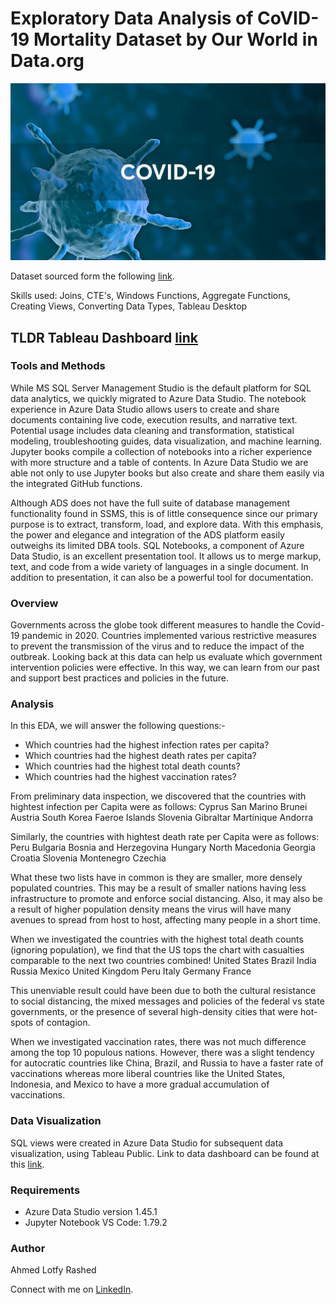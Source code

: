 # Exploratory Data Analysis of CoVID-19 Mortality Dataset by Our World in Data.org

![](figs/covid19.png)

Dataset sourced form the following [link](https://ourworldindata.org/covid-deaths).

Skills used: Joins, CTE's, Windows Functions, Aggregate Functions, Creating Views, Converting Data Types, Tableau Desktop

## TLDR Tableau Dashboard [link](https://public.tableau.com/app/profile/ahmed.rashed1337/viz/COVIDRetrospectiveEDA/COVIDRetrospectiveDashboard)

### Tools and Methods

While MS SQL Server Management Studio is the default platform for SQL data analytics, we quickly migrated to Azure Data Studio. The notebook experience in Azure Data Studio allows users to create and share documents containing live code, execution results, and narrative text. Potential usage includes data cleaning and transformation, statistical modeling, troubleshooting guides, data visualization, and machine learning. Jupyter books compile a collection of notebooks into a richer experience with more structure and a table of contents.  In Azure Data Studio we are able not only to use Jupyter books but also create and share them easily via the integrated GitHub functions.

Although ADS does not have the full suite of database management functionality found in SSMS, this is of little consequence since our primary purpose is to extract, transform, load, and explore data. With this emphasis, the power and elegance and integration of the ADS platform easily outweighs its limited DBA tools. SQL Notebooks, a component of Azure Data Studio, is an excellent presentation tool. It allows us to merge markup, text, and code from a wide variety of languages in a single document. In addition to presentation, it can also be a powerful tool for documentation.

### Overview

Governments across the globe took different measures to handle the Covid-19 pandemic in 2020. Countries implemented various restrictive measures to prevent the transmission of the virus and to reduce the impact of the outbreak. Looking back at this data can help us evaluate which government intervention policies were effective. In this way, we can learn from our past and support best practices and policies in the future.

### Analysis

In this EDA, we will answer the following questions:-
* Which countries had the highest infection rates per capita?
* Which countries had the highest death rates per capita?
* Which countries had the highest total death counts?
* Which countries had the highest vaccination rates?

From preliminary data inspection, we discovered that the countries with hightest infection per Capita were as follows:
Cyprus
San Marino
Brunei
Austria
South Korea
Faeroe Islands
Slovenia
Gibraltar
Martinique
Andorra

Similarly, the countries with hightest death rate per Capita were as follows:
Peru
Bulgaria
Bosnia and Herzegovina
Hungary
North Macedonia
Georgia
Croatia
Slovenia
Montenegro
Czechia

What these two lists have in common is they are smaller, more densely populated countries. This may be a result of smaller nations having less infrastructure to promote and enforce social distancing. Also, it may also be a result of higher population density means the virus will have many avenues to spread from host to host, affecting many people in a short time.

When we investigated the countries with the highest total death counts (ignoring population), we find that the US tops the chart with casualties comparable to the next two countries combined!
United States
Brazil
India
Russia
Mexico
United Kingdom
Peru
Italy
Germany
France

This unenviable result could have been due to both the cultural resistance to social distancing, the mixed messages and policies of the federal vs state governments, or the presence of several high-density cities that were hot-spots of contagion.

When we investigated vaccination rates, there was not much difference among the top 10 populous nations. However, there was a slight tendency for autocratic countries like China, Brazil, and Russia to have a faster rate of vaccinations whereas more liberal countries like the United States, Indonesia, and Mexico to have a more gradual accumulation of vaccinations.

### Data Visualization

SQL views were created in Azure Data Studio for subsequent data visualization, using Tableau Public. Link to data dashboard can be found at this [link](https://public.tableau.com/app/profile/ahmed.rashed1337/viz/COVIDRetrospectiveEDA/COVIDEDADashboard).

### Requirements

* Azure Data Studio version 1.45.1
* Jupyter Notebook VS Code: 1.79.2

### Author
Ahmed Lotfy Rashed

Connect with me on [LinkedIn](https://www.linkedin.com/in/ahmed-rashed-12495a20/).
